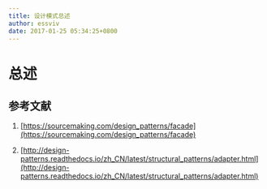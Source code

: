 ```yaml
---
title: 设计模式总述
author: essviv
date: 2017-01-25 05:34:25+0800
---
```


# 总述

## 参考文献

1. [https://sourcemaking.com/design_patterns/facade](https://sourcemaking.com/design_patterns/facade)

2. [http://design-patterns.readthedocs.io/zh_CN/latest/structural_patterns/adapter.html](http://design-patterns.readthedocs.io/zh_CN/latest/structural_patterns/adapter.html)